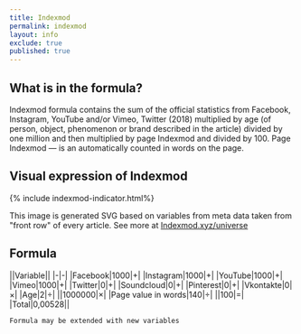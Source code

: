 ```yaml
---
title: Indexmod
permalink: indexmod
layout: info
exclude: true
published: true
---
```


## What is in the formula?

Indexmod formula contains the sum of the official statistics from Facebook, Instagram, YouTube and/or Vimeo, Twitter (2018) multiplied by age (of person, object, phenomenon or brand described in the article) divided by one million and then multiplied by page Indexmod and divided by 100. Page Indexmod — is an automatically counted in words on the page.

## Visual expression of Indexmod

{% include indexmod-indicator.html%}

This image is generated SVG based on variables from meta data taken from "front row" of every article. See more at [Indexmod.xyz/universe](universe)


## Formula

||Variable||
|-|-|
|Facebook|1000|+|
|Instagram|1000|+|
|YouTube|1000|+|
|Vimeo|1000|+|
|Twitter|0|+|
|Soundcloud|0|+|
|Pinterest|0|+|
|Vkontakte|0|×|
|Age|2|÷|
||1000000|×|
|Page value in words|140|÷|
||100|=|
|Total|0,00528||

`Formula may be extended with new variables`
